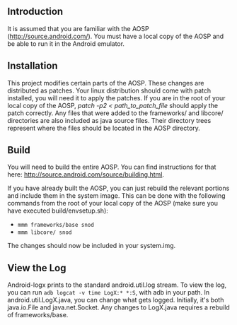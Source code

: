 ## Introduction ##
It is assumed that you are familiar with the AOSP (http://source.android.com/). You must have a local copy of the AOSP and be able to run it in the Android emulator.

## Installation ##
This project modifies certain parts of the AOSP. These changes are distributed as patches. Your linux distribution should come with patch installed, you will need it to apply the patches. If you
are in the root of your local copy of the AOSP, _patch -p2 < path\_to\_patch\_file_ should apply the patch correctly. Any files that were added to the frameworks/ and libcore/ directories are also included as java source files. Their directory trees represent where the files should be located in the AOSP directory.

## Build ##
You will need to build the entire AOSP. You can find instructions for that here: http://source.android.com/source/building.html.

If you have already built the AOSP, you can just rebuild the relevant portions and include them in the system image. This can be done with the following commands from the root of your local copy of the AOSP (make sure you have executed build/envsetup.sh):

  * `mmm frameworks/base snod`
  * `mmm libcore/ snod`

The changes should now be included in your system.img.

## View the Log ##
Android-logx prints to the standard android.util.log stream. To view the log, you can run `adb logcat -v time LogX:* *:S`, with adb in your path. In android.util.LogX.java, you can change what gets logged. Initially, it's both java.io.File and java.net.Socket. Any changes to LogX.java requires a rebuild of frameworks/base.